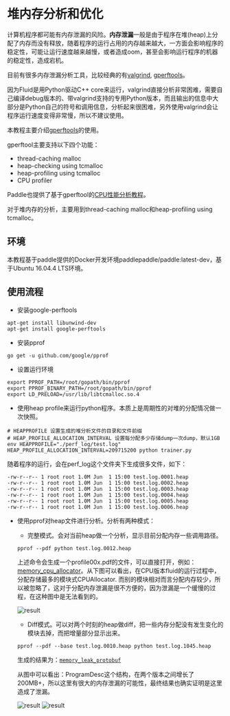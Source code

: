 # 堆内存分析和优化

计算机程序都可能有内存泄漏的风险。**内存泄漏**一般是由于程序在堆(heap)上分配了内存而没有释放，随着程序的运行占用的内存越来越大，一方面会影响程序的稳定性，可能让运行速度越来越慢，或者造成oom，甚至会影响运行程序的机器的稳定性，造成宕机。


目前有很多内存泄漏分析工具，比较经典的有[valgrind](http://valgrind.org/docs/manual/quick-start.html#quick-start.intro), [gperftools](https://gperftools.github.io/gperftools/)。

因为Fluid是用Python驱动C++ core来运行，valgrind直接分析非常困难，需要自己编译debug版本的、带valgrind支持的专用Python版本，而且输出的信息中大部分是Python自己的符号和调用信息，分析起来很困难，另外使用valgrind会让程序运行速度变得非常慢，所以不建议使用。

本教程主要介绍[gperftools](https://gperftools.github.io/gperftools/)的使用。

gperftool主要支持以下四个功能：

- thread-caching malloc
- heap-checking using tcmalloc
- heap-profiling using tcmalloc
- CPU profiler

Paddle也提供了基于gperftool的[CPU性能分析教程](https://github.com/PaddlePaddle/Paddle/blob/develop/doc/fluid/howto/optimization/cpu_profiling_cn.md)。

对于堆内存的分析，主要用到thread-caching malloc和heap-profiling using tcmalloc。

## 环境

本教程基于paddle提供的Docker开发环境paddlepaddle/paddle:latest-dev，基于Ubuntu 16.04.4 LTS环境。

## 使用流程

- 安装google-perftools

```
apt-get install libunwind-dev 
apt-get install google-perftools
```

- 安装pprof

```
go get -u github.com/google/pprof
```

- 设置运行环境

```
export PPROF_PATH=/root/gopath/bin/pprof
export PPROF_BINARY_PATH=/root/gopath/bin/pprof
export LD_PRELOAD=/usr/lib/libtcmalloc.so.4
```

- 使用heap profile来运行python程序。本质上是周期性的对堆的分配情况做一次快照。

```
# HEAPPROFILE 设置生成的堆分析文件的目录和文件前缀
# HEAP_PROFILE_ALLOCATION_INTERVAL 设置每分配多少存储dump一次dump，默认1GB
env HEAPPROFILE="./perf_log/test.log" HEAP_PROFILE_ALLOCATION_INTERVAL=209715200 python trainer.py
```

随着程序的运行，会在perf_log这个文件夹下生成很多文件，如下：

```
-rw-r--r-- 1 root root 1.0M Jun  1 15:00 test.log.0001.heap
-rw-r--r-- 1 root root 1.0M Jun  1 15:00 test.log.0002.heap
-rw-r--r-- 1 root root 1.0M Jun  1 15:00 test.log.0003.heap
-rw-r--r-- 1 root root 1.0M Jun  1 15:00 test.log.0004.heap
-rw-r--r-- 1 root root 1.0M Jun  1 15:00 test.log.0005.heap
-rw-r--r-- 1 root root 1.0M Jun  1 15:00 test.log.0006.heap
```

- 使用pprof对heap文件进行分析。分析有两种模式：
	- 完整模式。会对当前heap做一个分析，显示目前分配内存一些调用路径。

	```
	pprof --pdf python test.log.0012.heap
	```
	上述命令会生成一个profile00x.pdf的文件，可以直接打开，例如：[memory_cpu_allocator](https://github.com/jacquesqiao/Paddle/blob/bd2ea0e1f84bb6522a66d44a072598153634cade/doc/fluid/howto/optimization/memory_cpu_allocator.pdf)。从下图可以看出，在CPU版本fluid的运行过程中，分配存储最多的模块式CPUAllocator. 而别的模块相对而言分配内存较少，所以被忽略了，这对于分配内存泄漏是很不方便的，因为泄漏是一个缓慢的过程，在这种图中是无法看到的。
	
	![result](https://user-images.githubusercontent.com/3048612/40964027-a54033e4-68dc-11e8-836a-144910c4bb8c.png)
	
	- Diff模式。可以对两个时刻的heap做diff，把一些内存分配没有发生变化的模块去掉，而把增量部分显示出来。
	```
	pprof --pdf --base test.log.0010.heap python test.log.1045.heap
	```
	生成的结果为：[`memory_leak_protobuf`](https://github.com/jacquesqiao/Paddle/blob/bd2ea0e1f84bb6522a66d44a072598153634cade/doc/fluid/howto/optimization/memory_leak_protobuf.pdf)
	
	从图中可以看出：ProgramDesc这个结构，在两个版本之间增长了200MB+，所以这里有很大的内存泄漏的可能性，最终结果也确实证明是这里造成了泄漏。
	
	![result](https://user-images.githubusercontent.com/3048612/40964057-b434d5e4-68dc-11e8-894b-8ab62bcf26c2.png)
	![result](https://user-images.githubusercontent.com/3048612/40964063-b7dbee44-68dc-11e8-9719-da279f86477f.png)
	
